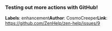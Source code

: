 ### Testing out more actions with GitHub!

**Labels**: enhancement**Author**: CosmoCreeper**Link**: https://github.com/ZenHelp/zen-help/issues/9